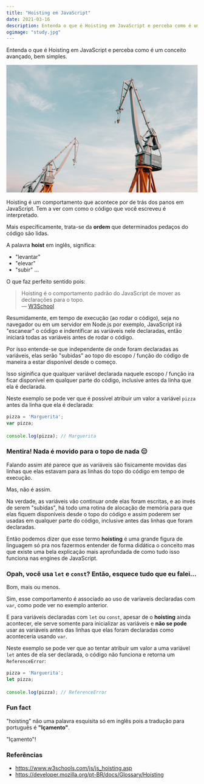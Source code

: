 ```yaml
---
title: "Hoisting em JavaScript"
date: 2021-03-16
description: Entenda o que é Hoisting em JavaScript e perceba como é um conceito avançado, bem simples.
ogimage: "study.jpg"
---
```


Entenda o que é Hoisting em JavaScript e perceba como é um conceito avançado, bem simples.

![Hoist](crane.jpg)

Hoisting é um comportamento que acontece por de trás dos panos em JavaScript. Tem a ver com como o código que você escreveu é interpretado.

Mais específicamente, trata-se da **ordem** que determinados pedaços do código são lidas.

A palavra **hoist** em inglês, significa:
- "levantar"
- "elevar"
- "subir" ...

O que faz perfeito sentido pois:

> Hoisting é o comportamento padrão do JavaScript de mover as declarações para o topo. <br />
— [W3School](https://www.w3schools.com/js/js_hoisting.asp)

Resumidamente, em tempo de execução (ao rodar o código), seja no navegador ou em um servidor em Node.js por exemplo, JavaScript irá "escanear" o código e indentificar as variáveis nele declaradas, então iniciará todas as variáveis antes de rodar o código.

Por isso entende-se que independente de onde foram declaradas as variáveis, elas serão "subidas" ao topo do escopo / função do código de maneira a estar disponível desde o começo.

Isso siginifica que qualquer variável declarada naquele escopo / função ira ficar disponível em qualquer parte do código, inclusive antes da linha que ela é declarada.

Neste exemplo se pode ver que é possível atribuir um valor a variável `pizza` antes da linha que ela é declarada: 

```js
pizza = 'Marguerita';
var pizza;

console.log(pizza); // Marguerita
```

### Mentira! Nada é movido para o topo de nada 😑

Falando assim até parece que as variáveis são fisicamente movidas das linhas que elas estavam para as linhas do topo do código em tempo de execução.

Mas, não é assim.

Na verdade, as variáveis vão continuar onde elas foram escritas, e ao invés de serem "subidas", há todo uma rotina de alocação de memória para que elas fiquem disponíveis desde o topo do código e assim poderem ser usadas em qualquer parte do código, inclusive antes das linhas que foram declaradas.

Então podemos dizer que esse termo **hoisting** é uma grande figura de linguagem só pra nos fazermos entender de forma didática o conceito mas que existe uma bela explicação mais aprofundada de como tudo isso funciona nas engines de JavaScript.

### Opah, você usa `let` e `const`? Então, esquece tudo que eu falei...

Bom, mais ou menos.

Sim, esse comportamento é associado ao uso de varíaveis declaradas com `var`, como pode ver no exemplo anterior.

E para variáveis declaradas com `let` ou `const`, apesar de o **hoisting** ainda acontecer, ele serve somente para inicializar as variáveis e **não se pode** usar as variáveis antes das linhas que elas foram declaradas como aconteceria usando `var`.

Neste exemplo se pode ver que ao tentar atribuir um valor a uma variável `let` antes de ela ser declarada, o código não funciona e retorna um `ReferenceError`:

```js
pizza = 'Marguerita';
let pizza;

console.log(pizza); // ReferenceError
```

### Fun fact

"hoisting" não uma palavra esquisita só em inglês pois a tradução para português é **"Içamento"**.

"Içamento"!

### Referências

- https://www.w3schools.com/js/js_hoisting.asp
- https://developer.mozilla.org/pt-BR/docs/Glossary/Hoisting

